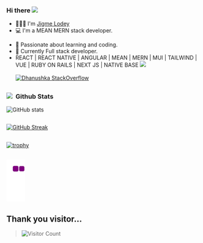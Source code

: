 ### Hi there <img src="https://github.com/TheDudeThatCode/TheDudeThatCode/blob/master/Assets/Hi.gif" width="29px">

- 👨🏻‍💻 I'm [Jigme Lodey](https://www.jigmeloday.com/)
- 💻 I'm a MEAN MERN stack developer.
<!-- - ✔️ Familiar with: -->

- 🔗 Passionate about learning and coding.
- 🏢 Currently Full stack developer.
- REACT | REACT NATIVE | ANGULAR | MEAN | MERN | MUI | TAILWIND | VUE | RUBY ON RAILS | NEXT JS | NATIVE BASE 
<img src="https://user-images.githubusercontent.com/73097560/115834477-dbab4500-a447-11eb-908a-139a6edaec5c.gif"><br><br>
[![Dhanushka StackOverflow](https://github-readme-stackoverflow.vercel.app/?userID=12557899)](https://stackoverflow.com/users/3840208/dhanushka)
##
### <img src="https://media.giphy.com/media/iY8CRBdQXODJSCERIr/giphy.gif" width="30px">&nbsp; Github Stats
![GitHub stats](https://github-readme-stats.vercel.app/api?username=jigmeloday&show_icons=true&theme=transparent)
##
[![GitHub Streak](https://github-readme-streak-stats.herokuapp.com?user=jigmeloday&theme=windows-dark&hide_border=true)](https://git.io/streak-stats)

##
[![trophy](https://github-profile-trophy.vercel.app/?username=jigmeloday&theme=onedark)](https://github.com/ryo-ma/github-profile-trophy)

## 
![snake gif](https://github.com/jigmeloday/jigmeloday/blob/output/github-contribution-grid-snake.gif)
## Thank you visitor...

>![Visitor Count](https://profile-counter.glitch.me/{jigmeloday}/count.svg)


<!--
**namekainPsycho/namekainPsycho** is a ✨ _special_ ✨ repository because its `README.md` (this file) appears on your GitHub profile.

Here are some ideas to get you started:


-->

